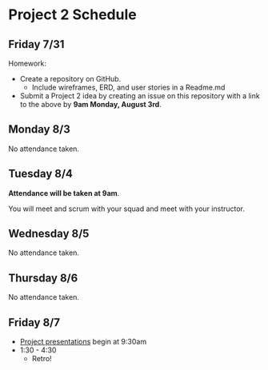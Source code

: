# Project 2 Schedule

## Friday 7/31

Homework: 

- Create a repository on GitHub. 
  - Include wireframes, ERD, and user stories in a Readme.md
- Submit a Project 2 idea by creating an issue on this repository with a link to the above by **9am Monday, August 3rd**.

## Monday 8/3

No attendance taken.

## Tuesday 8/4

**Attendance will be taken at 9am**. 

You will meet and scrum with your squad and meet with your instructor.

## Wednesday 8/5

No attendance taken.

## Thursday 8/6

No attendance taken.

## Friday 8/7

- [Project presentations](presentations.md) begin at 9:30am
- 1:30 - 4:30
  - Retro!
